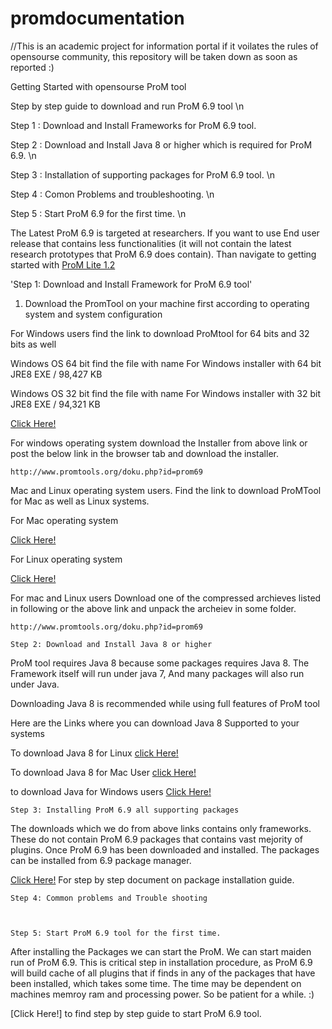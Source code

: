 # promdocumentation
//This is an academic project for information portal if it voilates the rules of opensourse community, this repository will be taken down as soon as reported :)


 Getting Started with opensourse ProM tool 

  Step by step guide to download and run ProM 6.9 tool \n

  Step 1 : Download and Install Frameworks for ProM 6.9 tool. 

  Step 2 : Download and Install Java 8 or higher which is required for ProM 6.9. \n
  
  Step 3 : Installation of supporting packages for ProM 6.9 tool. \n
  
  Step 4 : Comon Problems and troubleshooting.  \n
  
  Step 5 : Start ProM 6.9 for the first time. \n


The Latest ProM 6.9 is targeted at researchers.
If you want to use End user release that contains less functionalities (it will not contain the latest research prototypes that ProM 6.9 does contain). Than navigate to getting started with [ProM Lite 1.2](https://github.com/AkshayDevkate/promdocumentation/edit/main/README.md)



   'Step 1: Download and Install Framework for ProM 6.9 tool'

  1. Download the PromTool on your machine first according to operating system and system configuration 

  For Windows users 
    find the link to download ProMtool for 64 bits and 32 bits as well 


 Windows OS 64 bit find the file with name 
     For Windows installer with 64 bit JRE8 
     EXE / 98,427 KB
 
 Windows OS 32 bit find the file with name 
     For Windows installer with 32 bit JRE8
     EXE / 94,321 KB
   
  [Click Here!](http://www.promtools.org/doku.php?id=prom69)
        
   For windows operating system download the Installer from above link or post the below link in the browser tab and download the installer.

```
http://www.promtools.org/doku.php?id=prom69
```



   Mac and Linux operating system users. 
   Find the link to download ProMTool for Mac as well as Linux systems.
   
   For Mac operating system 
      
   [Click Here!](http://www.promtools.org/doku.php?id=prom69)
   
   For Linux operating system 
      
   [Click Here!](http://www.promtools.org/doku.php?id=prom69)
        
   For mac and Linux users Download one of the compressed archieves listed in following or the above link and unpack the archeiev in some folder.
   
   
        
```
http://www.promtools.org/doku.php?id=prom69
```

    Step 2: Download and Install Java 8 or higher 

ProM tool requires Java 8 because some packages requires Java 8.
The Framework itself will run under java 7, And many packages will also run under Java. 

Downloading Java 8 is recommended while using full features of ProM tool 

Here are the Links where you can download Java 8 Supported to your systems 


  To download Java 8 for Linux 
  [click Here!](https://www.oracle.com/java/technologies/javase/javase-jdk8-downloads.html)
       
  To download Java 8 for Mac User 
  [click Here!](https://www.oracle.com/java/technologies/javase/javase-jdk8-downloads.html)
      
   to download Java for Windows users 
   [Click Here!](https://www.oracle.com/java/technologies/javase/javase-jdk8-downloads.html)
   
   
    Step 3: Installing ProM 6.9 all supporting packages 
 
 The downloads which we do from above links contains only frameworks. These do not contain ProM 6.9 packages that contains vast mejority of plugins. Once ProM 6.9 has been downloaded and installed. The packages can be installed from 6.9 package manager. 
 
 [Click Here!](https://github.com/AkshayDevkate/promdocumentation/blob/main/prom6packagedinstall.docx) For step by step document on package installation guide. 
 
    Step 4: Common problems and Trouble shooting 



    Step 5: Start ProM 6.9 tool for the first time. 

After installing the Packages we can start the ProM. We can start maiden run of ProM 6.9. This is critical step in installation procedure, as ProM 6.9 will build cache of all plugins that if finds in any of the packages that have been installed, which takes some time. The time may be dependent on machines memroy ram and processing power. So be patient for a while. :)






[Click Here!] to find step by step guide to start ProM 6.9 tool. 





